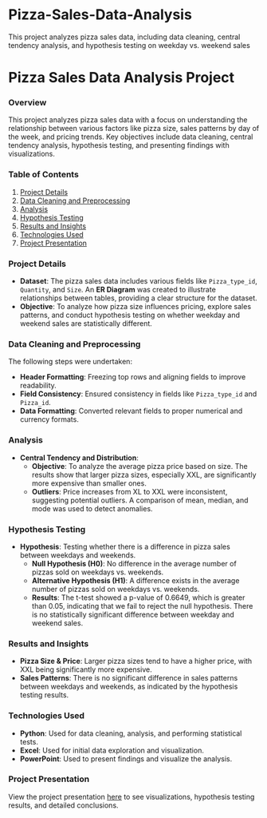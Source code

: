 # Pizza-Sales-Data-Analysis
This project analyzes pizza sales data, including data cleaning, central tendency analysis, and hypothesis testing on weekday vs. weekend sales

# Pizza Sales Data Analysis Project

### Overview
This project analyzes pizza sales data with a focus on understanding the relationship between various factors like pizza size, sales patterns by day of the week, and pricing trends. Key objectives include data cleaning, central tendency analysis, hypothesis testing, and presenting findings with visualizations.

### Table of Contents
1. [Project Details](#project-details)
2. [Data Cleaning and Preprocessing](#data-cleaning-and-preprocessing)
3. [Analysis](#analysis)
4. [Hypothesis Testing](#hypothesis-testing)
5. [Results and Insights](#results-and-insights)
6. [Technologies Used](#technologies-used)
7. [Project Presentation](#project-presentation)
### Project Details

- **Dataset**: The pizza sales data includes various fields like `Pizza_type_id`, `Quantity`, and `Size`. An **ER Diagram** was created to illustrate relationships between tables, providing a clear structure for the dataset.
- **Objective**: To analyze how pizza size influences pricing, explore sales patterns, and conduct hypothesis testing on whether weekday and weekend sales are statistically different.

### Data Cleaning and Preprocessing

The following steps were undertaken:
- **Header Formatting**: Freezing top rows and aligning fields to improve readability.
- **Field Consistency**: Ensured consistency in fields like `Pizza_type_id` and `Pizza_id`.
- **Data Formatting**: Converted relevant fields to proper numerical and currency formats.

### Analysis

- **Central Tendency and Distribution**:
  - **Objective**: To analyze the average pizza price based on size. The results show that larger pizza sizes, especially XXL, are significantly more expensive than smaller ones.
  - **Outliers**: Price increases from XL to XXL were inconsistent, suggesting potential outliers. A comparison of mean, median, and mode was used to detect anomalies.

### Hypothesis Testing

- **Hypothesis**: Testing whether there is a difference in pizza sales between weekdays and weekends.
  - **Null Hypothesis (H0)**: No difference in the average number of pizzas sold on weekdays vs. weekends.
  - **Alternative Hypothesis (H1)**: A difference exists in the average number of pizzas sold on weekdays vs. weekends.
  - **Results**: The t-test showed a p-value of 0.6649, which is greater than 0.05, indicating that we fail to reject the null hypothesis. There is no statistically significant difference between weekday and weekend sales.

### Results and Insights

- **Pizza Size & Price**: Larger pizza sizes tend to have a higher price, with XXL being significantly more expensive.
- **Sales Patterns**: There is no significant difference in sales patterns between weekdays and weekends, as indicated by the hypothesis testing results.

### Technologies Used

- **Python**: Used for data cleaning, analysis, and performing statistical tests.
- **Excel**: Used for initial data exploration and visualization.
- **PowerPoint**: Used to present findings and visualize the analysis.

### Project Presentation

View the project presentation [here](path/to/Introduction-to-Data-Analytics-and-Statistical-Analysis-1.pptx) to see visualizations, hypothesis testing results, and detailed conclusions.

